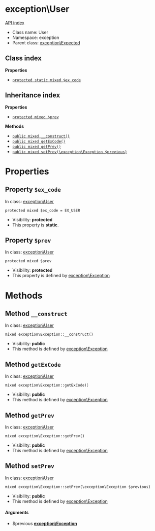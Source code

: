 # exception\User
[API index](../API-index.md)






* Class name: User
* Namespace: exception
* Parent class: [exception\Expected](../exception/Expected.md)




## Class index

**Properties**
* [`protected static mixed $ex_code`](#property-ex_code)



## Inheritance index

**Properties**
* [`protected mixed $prev`](#property-prev)

**Methods**
* [`public mixed __construct()`](#method-__construct)
* [`public mixed getExCode()`](#method-getExCode)
* [`public mixed getPrev()`](#method-getPrev)
* [`public mixed setPrev(\exception\Exception $previous)`](#method-setPrev)



# Properties


## Property `$ex_code`
In class: [exception\User](#top)

```
protected mixed $ex_code = EX_USER
```





* Visibility: **protected**
* This property is **static**.


## Property `$prev`
In class: [exception\User](#top)

```
protected mixed $prev
```





* Visibility: **protected**
* This property is defined by [exception\Exception](../exception/Exception.md)


# Methods


## Method `__construct`
In class: [exception\User](#top)

```
mixed exception\Exception::__construct()
```





* Visibility: **public**
* This method is defined by [exception\Exception](../exception/Exception.md)



## Method `getExCode`
In class: [exception\User](#top)

```
mixed exception\Exception::getExCode()
```





* Visibility: **public**
* This method is defined by [exception\Exception](../exception/Exception.md)



## Method `getPrev`
In class: [exception\User](#top)

```
mixed exception\Exception::getPrev()
```





* Visibility: **public**
* This method is defined by [exception\Exception](../exception/Exception.md)



## Method `setPrev`
In class: [exception\User](#top)

```
mixed exception\Exception::setPrev(\exception\Exception $previous)
```





* Visibility: **public**
* This method is defined by [exception\Exception](../exception/Exception.md)

#### Arguments

* $previous **[exception\Exception](../exception/Exception.md)**


